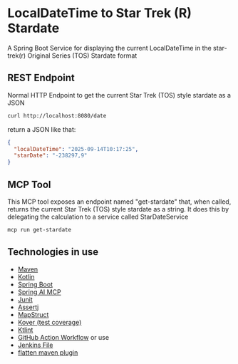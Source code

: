 # LocalDateTime to Star Trek (R) Stardate
A  Spring Boot Service for displaying the current LocalDateTime in the star-trek(r) Original Series (TOS) Stardate format


## REST Endpoint
Normal HTTP Endpoint to get the current Star Trek (TOS) style stardate as a JSON
```bash
curl http://localhost:8080/date
```

return a JSON like that:

```json
{
  "localDateTime": "2025-09-14T10:17:25",
  "starDate": "-238297,9"
}
```

## MCP Tool
This MCP tool exposes an endpoint named "get-stardate" that, when called, returns the current Star Trek (TOS) style stardate as a string. It does this by delegating the calculation to a service called StarDateService
```bash
mcp run get-stardate
```

## Technologies in use

- [Maven](https://maven.apache.org/)
- [Kotlin](https://kotlinlang.org/)
- [Spring Boot](https://spring.io/projects/spring-boot)
- [Spring AI MCP](https://docs.spring.io/spring-ai/reference/api/mcp/mcp-overview.html)
- [Junit](https://junit.org/)
- [Assertj](https://joel-costigliola.github.io/assertj/)
- [MapStruct](https://mapstruct.org/)
- [Kover (test coverage)](https://github.com/Kotlin/kotlinx-kover)
- [Ktlint](https://github.com/pinterest/ktlint)
- [GitHub Action Workflow](https://docs.github.com/de/actions/how-tos/write-workflows) or use
- [Jenkins File](https://www.jenkins.io/doc/book/pipeline/jenkinsfile/)
- [flatten maven plugin](https://www.mojohaus.org/flatten-maven-plugin/)

